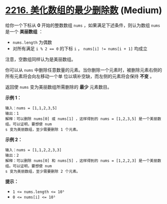 # [2216. 美化数组的最少删除数][link] (Medium)

[link]: https://leetcode.cn/problems/minimum-deletions-to-make-array-beautiful/

给你一个下标从 **0** 开始的整数数组 `nums` ，如果满足下述条件，则认为数组 `nums` 是一个 **美丽数组**
：

- `nums.length` 为偶数
- 对所有满足 `i % 2 == 0` 的下标 `i` ， `nums[i] != nums[i + 1]` 均成立

注意，空数组同样认为是美丽数组。

你可以从 `nums` 中删除任意数量的元素。当你删除一个元素时，被删除元素右侧的所有元素将会向左移动一个单
位以填补空缺，而左侧的元素将会保持 **不变** 。

返回使 `nums` 变为美丽数组所需删除的 **最少** 元素数目。

**示例 1：**

```
输入：nums = [1,1,2,3,5]
输出：1
解释：可以删除 nums[0] 或 nums[1] ，这样得到的 nums = [1,2,3,5] 是一个美丽数组。可以证明，要想使 num
s 变为美丽数组，至少需要删除 1 个元素。
```

**示例 2：**

```
输入：nums = [1,1,2,2,3,3]
输出：2
解释：可以删除 nums[0] 和 nums[5] ，这样得到的 nums = [1,2,2,3] 是一个美丽数组。可以证明，要想使 num
s 变为美丽数组，至少需要删除 2 个元素。

```

**提示：**

- `1 <= nums.length <= 10⁵`
- `0 <= nums[i] <= 10⁵`
